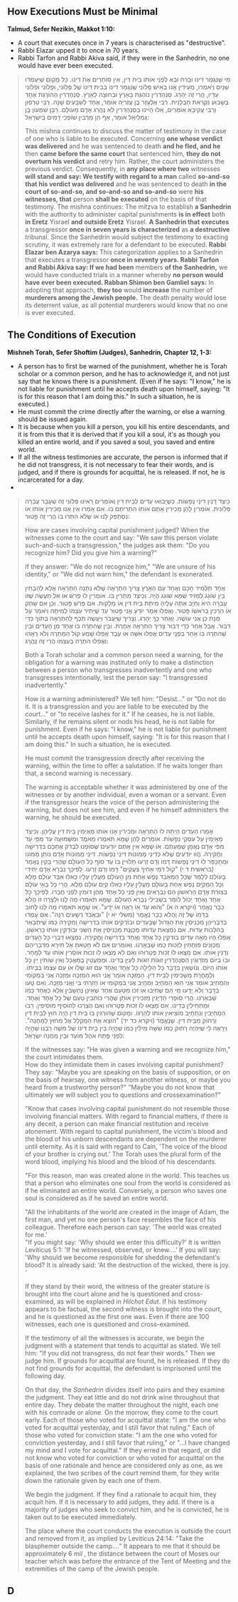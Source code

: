 
## How Executions Must be Minimal

**Talmud, Sefer Nezikin, Makkot 1:10:**

- A court that executes once in 7 years is characterised as "destructive".
- Rabbi Elazar upped it to once in 70 years.
- Rabbi Tarfon and Rabbi Akiva said, if they were in the Sanhedrin, no one would have ever been executed.

> מִי שֶׁנִּגְמַר דִּינוֹ וּבָרַח וּבָא לִפְנֵי אוֹתוֹ בֵית דִּין, אֵין סוֹתְרִים אֶת דִּינוֹ. כָּל מָקוֹם שֶׁיַּעַמְדוּ שְׁנַיִם וְיֹאמְרוּ, מְעִידִין אָנוּ בְאִישׁ פְּלוֹנִי שֶׁנִּגְמַר דִּינוֹ בְּבֵית דִּינוֹ שֶׁל פְּלוֹנִי, וּפְלוֹנִי וּפְלוֹנִי עֵדָיו, הֲרֵי זֶה יֵהָרֵג. סַנְהֶדְרִין נוֹהֶגֶת בָּאָרֶץ וּבְחוּצָה לָאָרֶץ. סַנְהֶדְרִין הַהוֹרֶגֶת אֶחָד בְּשָׁבוּעַ נִקְרֵאת חָבְלָנִית. רַבִּי אֶלְעָזָר בֶּן עֲזַרְיָה אוֹמֵר, אֶחָד לְשִׁבְעִים שָׁנָה. רַבִּי טַרְפוֹן וְרַבִּי עֲקִיבָא אוֹמְרִים, אִלּוּ הָיִינוּ בַסַּנְהֶדְרִין לֹא נֶהֱרַג אָדָם מֵעוֹלָם. רַבָּן שִׁמְעוֹן בֶּן גַּמְלִיאֵל אוֹמֵר, אַף הֵן מַרְבִּין שׁוֹפְכֵי דָמִים בְּיִשְׂרָאֵל:
> 
> This mishna continues to discuss the matter of testimony in the case of one who is liable to be executed. Concerning **one whose verdict was delivered** and he was sentenced to death **and he fled, and he** then **came before the same court** that sentenced him, **they do not overturn his verdict** and retry him. Rather, the court administers the previous verdict. Consequently, in **any place where two** witnesses **will stand and say: We testify with regard to a man** called **so-and-so that his verdict was delivered** and he was sentenced to death **in the court of so-and-so, and so-and-so and so-and-so** were **his witnesses, that** person **shall be executed** on the basis of that testimony. The mishna continues: The mitzva to establish **a Sanhedrin** with the authority to administer capital punishments **is in effect** both **in Eretz** Yisrael **and outside Eretz** Yisrael. **A Sanhedrin that executes** a transgressor **once in seven years is characterized** as **a destructive** tribunal. Since the Sanhedrin would subject the testimony to exacting scrutiny, it was extremely rare for a defendant to be executed. **Rabbi Elazar ben Azarya says:** This categorization applies to a Sanhedrin that executes a transgressor **once in seventy years. Rabbi Tarfon and Rabbi Akiva say: If we had been** members **of the Sanhedrin,** we would have conducted trials in a manner whereby **no person would have ever been executed. Rabban Shimon ben Gamliel says:** In adopting that approach, **they too** would **increase** the number of **murderers among the Jewish people.** The death penalty would lose its deterrent value, as all potential murderers would know that no one is ever executed.

## The Conditions of Execution

**Mishneh Torah, Sefer Shoftim (Judges), Sanhedrin, Chapter 12, 1-3:**

- A person has to first be warned of the punishment, whether he is Torah scholar or a common person, and he has to acknowledge it, and not just say that he knows there is a punishment. (Even if he says: "I know," he is not liable for punishment until he accepts death upon himself, saying: "It is for this reason that I am doing this." In such a situation, he is executed.)
- He must commit the crime directly after the warning, or else a warning should be issued again.
- It is because when you kill a person, you kill his entire descendants, and it is from this that it is derived that if you kill a soul, it's as though you killed an entire world, and if you saved a soul, you saved and entire world.
- If all the witness testimonies are accurate, the person is informed that if he did not transgress, it is not necessary to fear their words, and is judged, and if there is grounds for acquittal, he is released. If not, he is incarcerated for a day.
- 

> כֵּיצַד דָּנִין דִּינֵי נְפָשׁוֹת. כְּשֶׁיָּבוֹאוּ עֵדִים לְבֵית דִּין וְאוֹמְרִים רָאִינוּ פְּלוֹנִי זֶה שֶׁעָבַר עֲבֵרָה פְּלוֹנִית. אוֹמְרִין לָהֶן מַכִּירִין אַתֶּם אוֹתוֹ הִתְרֵיתֶם בּוֹ. אִם אָמְרוּ אֵין אָנוּ מַכִּירִין אוֹתוֹ אוֹ נִסְתַּפֵּק לָנוּ אוֹ שֶׁלֹּא הִתְרוּ בּוֹ הֲרֵי זֶה פָּטוּר:
> 
> How are cases involving capital punishment judged? When the witnesses come to the court and say: "We saw this person violate such-and-such a transgression," the judges ask them: "Do you recognize him? Did you give him a warning?"
> 
> If they answer: "We do not recognize him," "We are unsure of his identity," or "We did not warn him," the defendant is exonerated.
> 
> אֶחָד תַּלְמִיד חָכָם וְאֶחָד עַם הָאָרֶץ צָרִיךְ הַתְרָאָה שֶׁלֹּא נִתְּנָה הַתְרָאָה אֶלָּא לְהַבְחִין בֵּין שׁוֹגֵג לְמֵזִיִד שֶׁמָּא שׁוֹגֵג הָיָה. וְכֵיצַד מַתְרִין בּוֹ. אוֹמְרִין לוֹ פְּרשׁ אוֹ אַל תַּעֲשֶׂה שֶׁזּוֹ עֲבֵרָה הִיא וְחַיָּב אַתָּה עָלֶיהָ מִיתַת בֵּית דִּין אוֹ מַלְקוֹת. אִם פֵּרַשׁ פָּטוּר. וְכֵן אִם שָׁתַק אוֹ הִרְכִּין בְּרֹאשׁוֹ פָּטוּר. וַאֲפִלּוּ אָמַר יוֹדֵעַ אֲנִי פָּטוּר עַד שֶׁיַּתִּיר עַצְמוֹ לְמִיתָה וְיֹאמַר עַל מְנָת כֵּן אֲנִי עוֹשֶׂה. וְאַחַר כָּךְ יֵהָרֵג. וְצָרִיךְ שֶׁיַּעֲבֹר וְיַעֲשֶׂה תֵּכֶף לַהַתְרָאָה בְּתוֹךְ כְּדֵי דִּבּוּר. אֲבָל אַחַר כְּדֵי דִּבּוּר צָרִיךְ הַתְרָאָה אַחֶרֶת. וּבֵין שֶׁהִתְרָה בּוֹ אֶחָד מִן הָעֵדִים וּבֵין שֶׁהִתְרָה בּוֹ אַחֵר בִּפְנֵי עֵדִים אֲפִלּוּ אִשָּׁה אוֹ עֶבֶד אֲפִלּוּ שָׁמַע קוֹל הַמַּתְרֶה וְלֹא רָאָהוּ וַאֲפִלּוּ הִתְרָה בְּעַצְמוֹ הֲרֵי זֶה נֶהֱרָג:
> 
> Both a Torah scholar and a common person need a warning, for the obligation for a warning was instituted only to make a distinction between a person who transgresses inadvertently and one who transgresses intentionally, lest the person say: "I transgressed inadvertently."  
> 
> How is a warning administered? We tell him: "Desist..." or "Do not do it. It is a transgression and you are liable to be executed by the court..." or "to receive lashes for it." If he ceases, he is not liable. Similarly, if he remains silent or nods his head, he is not liable for punishment. Even if he says: "I know," he is not liable for punishment until he accepts death upon himself, saying: "It is for this reason that I am doing this." In such a situation, he is executed.  
> 
> He must commit the transgression directly after receiving the warning, within the time to offer a salutation. If he waits longer than that, a second warning is necessary.  
> 
> The warning is acceptable whether it was administered by one of the witnesses or by another individual, even a woman or a servant. Even if the transgressor hears the voice of the person administering the warning, but does not see him, and even if he himself administers the warning, he should be executed.
> 
> אָמְרוּ הָעֵדִים הָיְתָה לוֹ הַתְרָאָה וּמַכִּירִין אָנוּ אוֹתוֹ מְאַיְּמִין בֵּית דִּין עֲלֵיהֶן. וְכֵיצַד מְאַיְּמִין עַל עִסְקֵי נְפָשׁוֹת. אוֹמְרִים לָהֶן שֶׁמָּא תֹּאמְרוּ מֵאֹמֶד וּמִשְּׁמוּעָה עֵד מִפִּי עֵד מִפִּי אָדָם נֶאֱמָן שְׁמַעְתֶּם. אוֹ שֶׁמָּא אֵין אַתֶּם יוֹדְעִים שֶׁסּוֹפֵנוּ לִבְדֹּק אֶתְכֶם בִּדְרִישָׁה וַחֲקִירָה. הֱווּ יוֹדְעִים שֶׁלֹּא כְּדִינֵי מָמוֹנוֹת דִּינֵי נְפָשׁוֹת. דִּינֵי מָמוֹנוֹת אָדָם נוֹתֵן מָמוֹנוֹ וּמִתְכַּפֵּר לוֹ דִּינֵי נְפָשׁוֹת דָּמוֹ וְדַם זַרְעוֹ תְּלוּיִין בּוֹ עַד סוֹף כָּל הָעוֹלָם שֶׁהֲרֵי בְּקַיִן נֶאֱמַר (בראשית ד י) "קוֹל דְּמֵי אָחִיךָ צֹעֲקִים" דָּמוֹ וְדַם זַרְעוֹ. לְפִיכָךְ נִבְרָא אָדָם יְחִידִי בָּעוֹלָם לְלַמֵּד שֶׁכָּל הַמְאַבֵּד נֶפֶשׁ אַחַת מִן הָעוֹלָם מַעֲלִין עָלָיו כְּאִלּוּ אִבֵּד עוֹלָם מָלֵא וְכָל הַמְקַיֵּם נֶפֶשׁ אַחַת בָּעוֹלָם מַעֲלִין עָלָיו כְּאִלּוּ קִיֵּם עוֹלָם מָלֵא. הֲרֵי כָּל בָּאֵי עוֹלָם בְּצוּרַת אָדָם הָרִאשׁוֹן הֵם נִבְרָאִים וְאֵין פְּנֵי כָּל אֶחָד מֵהֶן דּוֹמִין לִפְנֵי חֲבֵרוֹ. לְפִיכָךְ כָּל אֶחָד וְאֶחָד יָכוֹל לוֹמַר בִּשְׁבִילִי נִבְרָא הָעוֹלָם. שֶׁמָּא תֹּאמְרוּ מַה לָּנוּ וּלְצָרָה זוֹ הֲלֹא כְּבָר נֶאֱמַר (ויקרא ה א) "וְהוּא עֵד אוֹ רָאָה אוֹ יָדָע". אוֹ שֶׁמָּא תֹּאמְרוּ מַה לָּנוּ לָחוֹב בְּדָמוֹ שֶׁל זֶה וַהֲלֹא כְּבָר נֶאֱמַר (משלי יא י) "וּבַאֲבֹד רְשָׁעִים רִנָּה". אִם עָמְדוּ בְּדִבְרֵיהֶן מַכְנִיסִין אֶת הַגָּדוֹל שֶׁבָּעֵדִים וּבוֹדְקִים אוֹתוֹ בִּדְרִישָׁה וַחֲקִירָה כְּמוֹ שֶׁיִּתְבָּאֵר בְּהִלְכוֹת עֵדוּת. אִם נִמְצֵאת עֵדוּתוֹ מְכֻוֶּנֶת מַכְנִיסִין אֶת הַשֵּׁנִי וּבוֹדְקִין אוֹתוֹ כָּרִאשׁוֹן. אֲפִלּוּ הָיוּ מֵאָה עֵדִים בּוֹדְקִין כָּל אֶחָד וְאֶחָד בִּדְרִישָׁה וַחֲקִירָה. נִמְצְאוּ דִּבְרֵי כָּל הָעֵדִים מְכֻוָּנִים פּוֹתְחִין לִזְכוּת כְּמוֹ שֶׁבֵּאַרְנוּ. וְאוֹמְרִים אִם לֹא חָטָאתָ אַל תִּירָא מִדִּבְרֵיהֶם וְדָנִין אוֹתוֹ. אִם מָצְאוּ לוֹ זְכוּת פְּטָרוּהוּ וְאִם לֹא מָצְאוּ לוֹ זְכוּת אוֹסְרִין אוֹתוֹ עַד לְמָחָר. וּבוֹ בַּיּוֹם מִזְדַּוְּגִין הַסַּנְהֶדְרִין זוּגוֹת זוּגוֹת לְעַיֵּן בְּדִינוֹ. וּמְמַעֲטִין בְּמַאֲכָל וְאֵין שׁוֹתִין יַיִן כָּל אוֹתוֹ הַיּוֹם. וְנוֹשְׂאִין בַּדָּבָר כָּל הַלַּיְלָה כָּל אֶחָד וְאֶחָד עִם זוּג שֶׁלּוֹ אוֹ עִם עַצְמוֹ בְּבֵיתוֹ. וְלַמָּחֳרָת מַשְׁכִּימִין לְבֵית דִּין. הַמְזַכֶּה אוֹמֵר אֲנִי הוּא הַמְזַכֶּה וּמְזַכֶּה אֲנִי בִּמְקוֹמִי וְהַמְחַיֵּב אוֹמֵר אֲנִי הוּא הַמְחַיֵּב וּמְחַיֵּב אֲנִי בִּמְקוֹמִי אוֹ חָזַרְתִּי בִּי וַאֲנִי מְזַכֶּה. וְאִם טָעוּ בַּדָּבָר וְלֹא יָדְעוּ מִי הֵם שֶׁחִיְּבוּ אוֹ זִכּוּ מִטַּעַם אֶחָד שֶׁאֵינָן נֶחְשָׁבִין אֶלָּא כְּאֶחָד כְּמוֹ שֶׁבֵּאַרְנוּ. הֲרֵי סוֹפְרֵי הַדַּיָּנִין מַזְכִּירִין אוֹתָן שֶׁהֲרֵי כּוֹתְבִין טַעַם שֶׁל כָּל אֶחָד וְאֶחָד. וּמַתְחִילִין בְּדִינוֹ. אִם מָצְאוּ לוֹ זְכוּת פְּטָרוּהוּ וְאִם הֻצְרְכוּ לְהוֹסִיף מוֹסִיפִין. רַבּוּ הַמְחַיְּבִין וְנִתְחַיֵּב מוֹצִיאִין אוֹתוֹ לְהָרְגוֹ. ומָקוֹם שֶׁהוֹרְגִין בּוֹ בֵּית דִּין הָיָה חוּץ לְבֵית דִּין וְרָחוֹק מִבֵּית דִּין. שֶׁנֶּאֱמַר (ויקרא כד יד) "הוֹצֵא אֶת הַמְקַלֵּל אֶל מִחוּץ לַמַּחֲנֶה". וְיֵרָאֶה לִי שֶׁיִּהְיֶה רָחוֹק כְּמוֹ שִׁשָּׁה מִילִין כְּמוֹ שֶׁהָיָה בֵּין בֵּית דִּינוֹ שֶׁל משֶׁה רַבֵּנוּ שֶׁהָיָה לִפְנֵי פֶּתַח אֹהֶל מוֹעֵד וּבֵין מַחֲנֵה יִשְׂרָאֵל:
> 
> If the witnesses say: "He was given a warning and we recognize him," the court intimidates them.  
> How do they intimidate them in cases involving capital punishment? They say: "Maybe you are speaking on the basis of supposition, or on the basis of hearsay, one witness from another witness, or maybe you heard from a trustworthy person?" "Maybe you do not know that ultimately we will subject you to questions and crossexamination?"  
> 
> "Know that cases involving capital punishment do not resemble those involving financial matters. With regard to financial matters, if there is any deceit, a person can make financial restitution and receive atonement. With regard to capital punishment, the victim's blood and the blood of his unborn descendants are dependent on the murderer until eternity. As it is said with regard to Cain, 'The voice of the blood of your brother is crying out.' The Torah uses the plural form of the word blood, implying his blood and the blood of his descendants.  
> 
> "For this reason, man was created alone in the world. This teaches us that a person who eliminates one soul from the world is considered as if he eliminated an entire world. Conversely, a person who saves one soul is considered as if he saved an entire world.  
> 
> "All the inhabitants of the world are created in the image of Adam, the first man, and yet no one person's face resembles the face of his colleague. Therefore each person can say: 'The world was created for me.'  
> "If you might say: 'Why should we enter this difficulty?' It is written Leviticus 5:1: 'If he witnessed, observed, or knew....' If you will say: 'Why should we become responsible for shedding the defendant's blood? It is already said: 'At the destruction of the wicked, there is joy. '  
> 
> If they stand by their word, the witness of the greater stature is brought into the court alone and he is questioned and cross-examined, as will be explained in _Hilchot Edut_. If his testimony appears to be factual, the second witness is brought into the court, and he is questioned as the first one was. Even if there are 100 witnesses, each one is questioned and cross-examined.  
> 
> If the testimony of all the witnesses is accurate, we begin the judgment with a statement that tends to acquittal as stated. We tell him: "If you did not transgress, do not fear their words." Then we judge him. If grounds for acquittal are found, he is released. If they do not find grounds for acquittal, the defendant is imprisoned until the following day.  
> 
> On that day, the _Sanhedrin_ divides itself into pairs and they examine the judgment. They eat little and do not drink wine throughout that entire day. They debate the matter throughout the night, each one with his comrade or alone. On the morrow, they come to the court early. Each of those who voted for acquittal state: "I am the one who voted for acquittal yesterday, and I still favor that ruling." Each of those who voted for conviction state: "I am the one who voted for conviction yesterday, and I still favor that ruling," or "...I have changed my mind and I vote for acquittal." If they erred in that regard, or did not know who voted for conviction or who voted for acquittal on the basis of one rationale and hence are considered only as one, as we explained, the two scribes of the court remind them, for they write down the rationale given by each one of them.  
> 
> We begin the judgment. If they find a rationale to acquit him, they acquit him. If it is necessary to add judges, they add. If there is a majority of judges who seek to convict him, and he is convicted, he is taken out to be executed immediately.  
> 
> The place where the court conducts the execution is outside the court and removed from it, as implied by Leviticus 24:14: "Take the blasphemer outside the camp...." It appears to me that it should be approximately 6 _mil_ , the distance between the court of Moses our teacher which was before the entrance of the Tent of Meeting and the extremities of the camp of the Jewish people.


## D